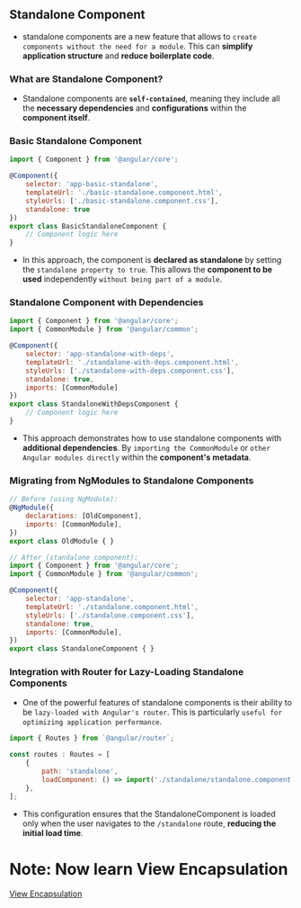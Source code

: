 ## Standalone Component

- standalone components are a new feature that allows to `create components without the need for a module`. This can **simplify application structure** and **reduce boilerplate code**.


### What are Standalone Component?

- Standalone components are **`self-contained`**, meaning they include all the **necessary dependencies** and **configurations** within the **component itself**.

### Basic Standalone Component

```js
import { Component } from '@angular/core';

@Component({
    selector: 'app-basic-standalone',
    templateUrl: './basic-standalone.component.html',
    styleUrls: ['./basic-standalone.component.css'],
    standalone: true
})
export class BasicStandaloneComponent {
    // Component logic here
}
```
- In this approach, the component is **declared as standalone** by setting the `standalone property to true`. This allows the **component to be used** independently `without being part of a module`.

### Standalone Component with Dependencies

```js
import { Component } from '@angular/core';
import { CommonModule } from '@angular/common';

@Component({
    selector: 'app-standalone-with-deps',
    templateUrl: './standalone-with-deps.component.html',
    styleUrls: ['./standalone-with-deps.component.css'],
    standalone: true,
    imports: [CommonModule]
})
export class StandaloneWithDepsComponent {
    // Component logic here
}
```

- This approach demonstrates how to use standalone components with **additional dependencies**. By `importing the CommonModule` or `other Angular modules directly` within the **component's metadata**.

### Migrating from NgModules to Standalone Components

```js
// Before (using NgModule):
@NgModule({
    declarations: [OldComponent],
    imports: [CommonModule],
})
export class OldModule { }
```

```js
// After (standalone component):
import { Component } from '@angular/core';
import { CommonModule } from '@angular/common';

@Component({
    selector: 'app-standalone',
    templateUrl: './standalone.component.html',
    styleUrls: ['./standalone.component.css'],
    standalone: true,
    imports: [CommonModule],
})
export class StandaloneComponent { }
```

### Integration with Router for Lazy-Loading Standalone Components

- One of the powerful features of standalone components is their ability to be `lazy-loaded with Angular's router`. This is particularly `useful for optimizing application performance`.

```js
import { Routes } from `@angular/router`;

const routes : Routes = [
    {
        path: 'standalone',
        loadComponent: () => import('./standalone/standalone.component').then((m) => m.StandaloneComponent),
    },
];
```
- This configuration ensures that the StandaloneComponent is loaded only when the user navigates to the `/standalone` route, **reducing the initial load time**.

# Note: Now learn View Encapsulation

[View Encapsulation](./ViewEncapsulation.md)
